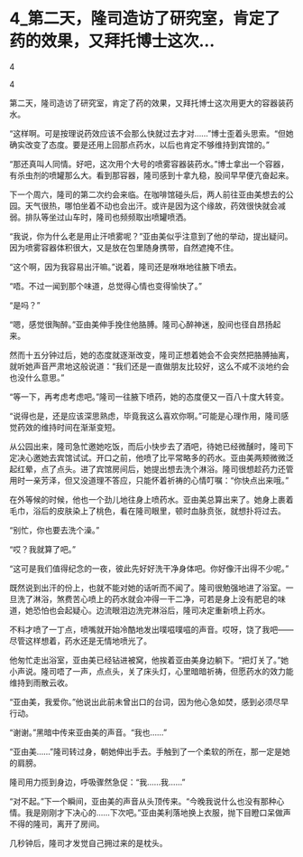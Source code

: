# 4_第二天，隆司造访了研究室，肯定了药的效果，又拜托博士这次...

4

4

第二天，隆司造访了研究室，肯定了药的效果，又拜托博士这次用更大的容器装药水。

“这样啊。可是按理说药效应该不会那么快就过去才对……”博士歪着头思索。“但她确实改变了态度。要是还用上回那点药水，以后也肯定不够维持到宾馆的。”

“那还真叫人同情。好吧，这次用个大号的喷雾容器装药水。”博士拿出一个容器，有杀虫剂的喷罐那么大。看到那容器，隆司感到十拿九稳，股间早早便亢奋起来。

下一个周六，隆司的第二次约会来临。在咖啡馆碰头后，两人前往亚由美想去的公园。天气很热，哪怕坐着不动也会出汗。或许是因为这个缘故，药效很快就会减弱。排队等坐过山车时，隆司也频频取出喷罐喷洒。

“我说，你为什么老是用止汗喷雾呢？”亚由美似乎注意到了他的举动，提出疑问。因为喷雾容器体积很大，又是放在包里随身携带，自然遮掩不住。

“这个啊，因为我容易出汗嘛。”说着，隆司还是咻咻地往腋下喷去。

“唔。不过一闻到那个味道，总觉得心情也变得愉快了。”

“是吗？”

“嗯，感觉很陶醉。”亚由美伸手挽住他胳膊。隆司心醉神迷，股间也径自昂扬起来。

然而十五分钟过后，她的态度就逐渐改变，隆司正想着她会不会突然把胳膊抽离，就听她声音严肃地这般说道：“我们还是一直做朋友比较好，这么不咸不淡地约会也没什么意思。”

“等一下，再考虑考虑吧。”隆司一往腋下喷药，她的态度便又一百八十度大转变。

“说得也是，还是应该深思熟虑，毕竟我这么喜欢你啊。”可能是心理作用，隆司感觉药效的维持时间在渐渐变短。

从公园出来，隆司急忙邀她吃饭，而后小快步去了酒吧，待她已经微醺时，隆司下定决心邀她去宾馆试试。开口之前，他喷了比平常略多的药水。亚由美两颊微微泛起红晕，点了点头。进了宾馆房间后，她提出想去洗个淋浴。隆司很想趁药力还管用时一亲芳泽，但又没道理不答应，只能怀着祈祷的心情叮嘱：“你快点出来哦。”

在外等候的时候，他也一个劲儿地往身上喷药水。亚由美总算出来了。她身上裹着毛巾，浴后的皮肤染上了桃色，看在隆司眼里，顿时血脉贲张，就想扑将过去。

“别忙，你也要去洗个澡。”

“哎？我就算了吧。”

“这可是我们值得纪念的一夜，彼此先好好洗干净身体吧。你好像汗出得不少呢。”

既然说到出汗的份上，也就不能对她的话听而不闻了。隆司很勉强地进了浴室。一旦洗了淋浴，煞费苦心喷上的药水就会冲得一干二净，可若是身上没有肥皂的味道，她恐怕也会起疑心。边流眼泪边洗完淋浴后，隆司决定重新喷上药水。

不料才喷了一丁点，喷嘴就开始冷酷地发出噗嗞噗嗞的声音。哎呀，饶了我吧——尽管这样想着，药水还是无情地喷光了。

他匆忙走出浴室，亚由美已经钻进被窝，他挨着亚由美身边躺下。“把灯关了。”她小声说。隆司唔了一声，点点头，关了床头灯，心里暗暗祈祷，但愿药水的效力能维持到雨散云收。

“亚由美，我爱你。”他说出此前未曾出口的台词，因为他心急如焚，感到必须尽早行动。

“谢谢。”黑暗中传来亚由美的声音。“我也……”

“亚由美……”隆司转过身，朝她伸出手去。手触到了一个柔软的所在，那一定是她的肩膀。

隆司用力揽到身边，呼吸骤然急促：“我……我……”

“对不起。”下一个瞬间，亚由美的声音从头顶传来。“今晚我说什么也没有那种心情。我是刚刚才下决心的……下次吧。”亚由美利落地换上衣服，抛下目瞪口呆做声不得的隆司，离开了房间。

几秒钟后，隆司才发觉自己拥过来的是枕头。